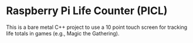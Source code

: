 # Raspberry Pi Life Counter (PICL)
This is a bare metal C++ project to use a 10 point touch screen for tracking life totals in games (e.g., Magic the Gathering).

